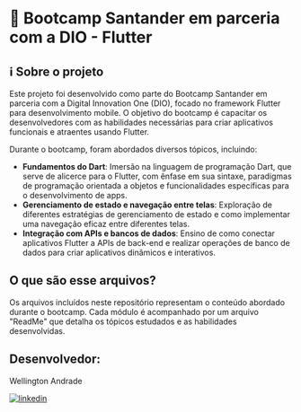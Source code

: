 
# 🚀 Bootcamp Santander em parceria com a DIO - Flutter

## ℹ️ Sobre o projeto
Este projeto foi desenvolvido como parte do Bootcamp Santander em parceria com a Digital Innovation One (DIO), focado no framework Flutter para desenvolvimento mobile. O objetivo do bootcamp é capacitar os desenvolvedores com as habilidades necessárias para criar aplicativos funcionais e atraentes usando Flutter.

Durante o bootcamp, foram abordados diversos tópicos, incluindo:
- **Fundamentos do Dart**: Imersão na linguagem de programação Dart, que serve de alicerce para o Flutter, com ênfase em sua sintaxe, paradigmas de programação orientada a objetos e funcionalidades específicas para o desenvolvimento de apps.
- **Gerenciamento de estado e navegação entre telas**: Exploração de diferentes estratégias de gerenciamento de estado e como implementar uma navegação eficaz entre diferentes telas.
- **Integração com APIs e bancos de dados**: Ensino de como conectar aplicativos Flutter a APIs de back-end e realizar operações de banco de dados para criar aplicativos dinâmicos e interativos.

## O que são esse arquivos?
Os arquivos incluídos neste repositório representam o conteúdo abordado durante o bootcamp. Cada módulo é acompanhado por um arquivo "ReadMe" que detalha os tópicos estudados e as habilidades desenvolvidas.

## Desenvolvedor:
Wellington Andrade

[![linkedin](https://img.shields.io/badge/linkedin-0A66C2?style=for-the-badge&logo=linkedin&logoColor=white)](https://www.linkedin.com/in/wellington-andrade-64b44b275)
